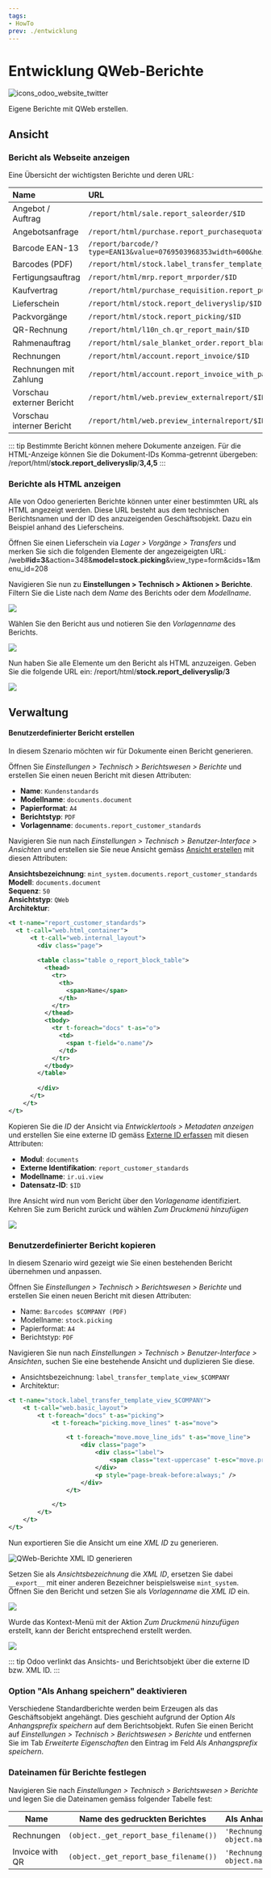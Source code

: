 ```yaml
---
tags:
- HowTo
prev: ./entwicklung
---
```

# Entwicklung QWeb-Berichte
![icons_odoo_website_twitter](assets/icons_odoo_website_twitter.png)

Eigene Berichte mit QWeb erstellen.

## Ansicht

### Bericht als Webseite anzeigen

Eine Übersicht der wichtigsten Berichte und deren URL:

| Name                      | URL                                                                   |
|:------------------------- |:--------------------------------------------------------------------- |
| Angebot / Auftrag         | `/report/html/sale.report_saleorder/$ID`                              |
| Angebotsanfrage           | `/report/html/purchase.report_purchasequotation/$ID`                  |
| Barcode EAN-13            | `/report/barcode/?type=EAN13&value=0769503968353width=600&height=150` |
| Barcodes (PDF)            | `/report/html/stock.label_transfer_template_view_pdf/$ID`             |
| Fertigungsauftrag         | `/report/html/mrp.report_mrporder/$ID`                                |
| Kaufvertrag               | `/report/html/purchase_requisition.report_purchaserequisitions/$ID`   |
| Lieferschein              | `/report/html/stock.report_deliveryslip/$ID`                          |
| Packvorgänge              | `/report/html/stock.report_picking/$ID`                               |
| QR-Rechnung               | `/report/html/l10n_ch.qr_report_main/$ID`                             |
| Rahmenauftrag             | `/report/html/sale_blanket_order.report_blanketorder/$ID`             |
| Rechnungen                | `/report/html/account.report_invoice/$ID`                             |
| Rechnungen mit Zahlung    | `/report/html/account.report_invoice_with_payments/$ID`               |
| Vorschau externer Bericht | `/report/html/web.preview_externalreport/$ID`                         |
| Vorschau interner Bericht | `/report/html/web.preview_internalreport/$ID`                         |

::: tip
Bestimmte Bericht können mehere Dokumente anzeigen. Für die HTML-Anzeige können Sie die Dokument-IDs Komma-getrennt übergeben: /report/html/**stock.report_deliveryslip**/**3,4,5**
:::

### Berichte als HTML anzeigen

Alle von Odoo generierten Berichte können unter einer bestimmten URL als HTML angezeigt werden. Diese URL besteht aus dem technischen Berichtsnamen und der ID des anzuzeigenden Geschäftsobjekt. Dazu ein Beispiel anhand des Lieferscheins.

Öffnen Sie einen Lieferschein via *Lager > Vorgänge > Transfers* und merken Sie sich die folgenden Elemente der angezeigeigten URL: /web#**id=3**&action=348&**model=stock.picking**&view_type=form&cids=1&menu_id=208

Navigieren Sie nun zu **Einstellungen > Technisch > Aktionen > Berichte**. Filtern Sie die Liste nach dem *Name* des Berichts oder dem *Modellname*.

![](assets/Entwicklung%20Berichte%20filtern.png)

Wählen Sie den Bericht aus und notieren Sie den *Vorlagenname* des Berichts.

![](assets/Entwicklung%20Bericht%20Vorlagenname.png)

Nun haben Sie alle Elemente um den Bericht als HTML anzuzeigen. Geben Sie die folgende URL ein: /report/html/**stock.report_deliveryslip**/**3**

![](assets/Entwicklung%20Bericht%20angezeigt.png)

## Verwaltung

#### Benutzerdefinierter Bericht erstellen

In diesem Szenario möchten wir für Dokumente einen Bericht generieren.

Öffnen Sie *Einstellungen > Technisch > Berichtswesen > Berichte* und erstellen Sie einen neuen Bericht mit diesen Attributen:

* **Name**: `Kundenstandards`
* **Modellname**: `documents.document`
* **Papierformat**: `A4`
* **Berichtstyp**: `PDF`
* **Vorlagenname**: `documents.report_customer_standards`

Navigieren Sie nun nach *Einstellungen > Technisch > Benutzer-Interface > Ansichten* und erstellen sie Sie neue Ansicht gemäss [Ansicht erstellen](Entwicklung%20Ansichten.md#Ansicht%20erstellen) mit diesen Attributen:

**Ansichtsbezeichnung**: `mint_system.documents.report_customer_standards`
**Modell**: `documents.document`\
**Sequenz**: `50`\
**Ansichtstyp**: `QWeb`\
**Architektur**:

```xml
<t t-name="report_customer_standards">
  <t t-call="web.html_container">
	  <t t-call="web.internal_layout">
  		<div class="page">
  				
		<table class="table o_report_block_table">
          <thead>
            <tr>
              <th>
                <span>Name</span>
              </th>
            </tr>
          </thead>
          <tbody>
            <tr t-foreach="docs" t-as="o">
              <td>
                <span t-field="o.name"/>
              </td>
            </tr>
          </tbody>
        </table>
    
  		</div>
	  </t>
	</t>
</t>
```

Kopieren Sie die *ID* der Ansicht via *Entwicklertools > Metadaten anzeigen* und erstellen Sie eine externe ID gemäss [Externe ID erfassen](Entwicklung.md#Externe%20ID%20erfassen) mit diesen Attributen:

* **Modul**: `documents`
* **Externe Identifikation**: `report_customer_standards`
* **Modellname**: `ir.ui.view`
* **Datensatz-ID**: `$ID`

Ihre Ansicht wird nun vom Bericht über den *Vorlagename* identifiziert. Kehren Sie zum Bericht zurück und wählen *Zum Druckmenü hinzufügen*

![](assets/Entwicklung%20QWeb-Berichte%20Drucken%20Kundenstandards.png)

### Benutzerdefinierter Bericht kopieren

In diesem Szenario wird gezeigt wie Sie einen bestehenden Bericht übernehmen und anpassen.

Öffnen Sie *Einstellungen > Technisch > Berichtswesen > Berichte* und erstellen Sie einen neuen Bericht mit diesen Attributen:

* Name: `Barcodes $COMPANY (PDF)`
* Modellname: `stock.picking`
* Papierformat: `A4`
* Berichtstyp: `PDF`

Navigieren Sie nun nach *Einstellungen > Technisch > Benutzer-Interface > Ansichten*, suchen Sie eine bestehende Ansicht und duplizieren Sie diese.

* Ansichtsbezeichnung: `label_transfer_template_view_$COMPANY`
* Architektur:

```xml
<t t-name="stock.label_transfer_template_view_$COMPANY">
    <t t-call="web.basic_layout">
        <t t-foreach="docs" t-as="picking">
            <t t-foreach="picking.move_lines" t-as="move">

                <t t-foreach="move.move_line_ids" t-as="move_line">
                    <div class="page">
                        <div class="label">
                            <span class="text-uppercase" t-esc="move.product_id.name"/>
                        </div>
                        <p style="page-break-before:always;" />
                    </div>
                </t>

            </t>
        </t>
    </t>
</t>
```

Nun exportieren Sie die Ansicht um eine *XML ID* zu generieren.

![QWeb-Berichte XML ID generieren](assets/QWeb-Berichte%20XML%20ID%20generieren.gif)

Setzen Sie als *Ansichtsbezeichnung* die *XML ID*, ersetzen Sie dabei `__export__` mit einer anderen Bezeichner beispielsweise `mint_system`. Öffnen Sie den Bericht und setzen Sie als *Vorlagenname* die *XML ID* ein.

![](assets/QWeb-Berichte%20Vorlagenname%20setzen.png)

Wurde das Kontext-Menü mit der Aktion *Zum Druckmenü hinzufügen* erstellt, kann der Bericht entsprechend erstellt werden.

![](assets/QWeb-Berichte%20Drucken.png)

::: tip
Odoo verlinkt das Ansichts- und Berichtsobjekt über die externe ID bzw. XML ID.
:::

### Option "Als Anhang speichern" deaktivieren

Verschiedene Standardberichte werden beim Erzeugen als das Geschäftsobjekt angehängt. Dies geschieht aufgrund der Option *Als Anhangsprefix speichern* auf dem Berichtsobjekt. Rufen Sie einen Bericht auf *Einstellungen > Technisch > Berichtswesen > Berichte* und entfernen Sie im Tab *Erweiterte Eigenschaften* den Eintrag im Feld *Als Anhangsprefix speichern*.

### Dateinamen für Berichte festlegen

Navigieren Sie nach  *Einstellungen > Technisch > Berichtswesen > Berichte* und legen Sie die Dateinamen gemäss folgender Tabelle fest:

| Name            | Name des gedruckten Berichtes          | Als Anhangsprefix speichern                        |
| --------------- | -------------------------------------- | -------------------------------------------------- |
| Rechnungen      | `(object._get_report_base_filename())` | `'Rechnung_%s.pdf' % object.name.replace("/","_")` |
| Invoice with QR | `(object._get_report_base_filename())` | `'Rechnung_%s.pdf' % object.name.replace("/","_")` |